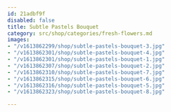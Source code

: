 ```yaml
---
id: 21adbf9f
disabled: false
title: Subtle Pastels Bouquet
category: src/shop/categories/fresh-flowers.md
images:
- "/v1613862299/shop/subtle-pastels-bouquet-3.jpg"
- "/v1613862301/shop/subtle-pastels-bouquet-4.jpg"
- "/v1613862301/shop/subtle-pastels-bouquet-1.jpg"
- "/v1613862307/shop/subtle-pastels-bouquet-2.jpg"
- "/v1613862310/shop/subtle-pastels-bouquet-7.jpg"
- "/v1613862315/shop/subtle-pastels-bouquet-6.jpg"
- "/v1613862316/shop/subtle-pastels-bouquet-5.jpg"
- "/v1613862323/shop/subtle-pastels-bouquet-8.jpg"

---
```


